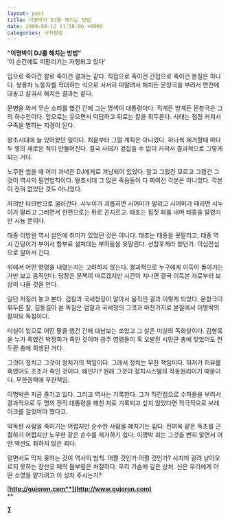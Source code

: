 ```yaml
---
layout: post
title: 이명박이 DJ를 해치는 방법
date: 2009-08-12 11:58:06 +0900
categories: 시사칼럼
---
```

**“이명박이 DJ를 해치는 방법”**   
‘이 순간에도 피말리기는 자행되고 있다’

입으로 죽이건 칼로 죽이건 결과는 같다. 직접으로 죽이건 간접으로 죽이건 본질은 하나다. 쌍룡차 노동자를 학대하는 식으로 서서히 피말려서 해치든 문창극을 부려서 면전에 대놓고 갈궈서 해치든 결과는 같다. 

문병을 와서 무슨 소리를 했건 간에 그는 명색이 대통령이다. 직계든 방계든 문창극은 그의 하수인이다. 앞으로는 웃으면서 덕담하고 뒤로는 칼을 휘두른다. 사태는 점점 커져서 구족을 멸하는 지경이 된다. 

왕조시대에 늘 있어왔던 일이다. 처음부터 그럴 계획은 아니었다. 하나씩 제거할때 마다 두 명의 새로운 적이 만들어진다. 결국 사태가 겉잡을 수 없이 커져서 결과적으로 그렇게 되는 거다. 

노무현 씹을 때 이미 과녁은 DJ에게로 겨냥되어 있었다. 알고 그랬건 모르고 그랬건 그것이 역사의 필연법칙이다. 왕조시대 그 많은 죽음들이 다 짜여진 각본은 아니었다. 각본이 전혀 없었던 것도 아니었다. 

자의반 타의반으로 굴러간다. 시누이가 괴롭히면 시어미가 말리고 시어미가 때리면 시누이가 말리고 그러면서 한편으로는 뒤로 꼰지르고. 태조는 짐짓 화를 내며 태종을 말렸지만 시늉 뿐이다. 

태종 이방원 역시 살인에 취미가 있었던 것은 아니다. 태조는 태종을 못말리고, 태종 역시 간덩이가 부어서 함부로 설쳐대는 부하들을 못말린다. 선참후계라 했던가. 이심전심으로 알아서 긴다. 

위에서 어떤 명령을 내렸는지는 고려하지 않는다. 결과적으로 누구에게 이득이 돌아가는가만 보고 움직인다. 당장은 문책이 따르겠지만 시간이 지나면 결국 이득본 자로부터 보상이 나올 것을 안다.

일단 저질러 놓고 본다. 검찰과 국세청장이 알아서 움직인 결과 이렇게 되었다. 문창극이 휘두른 칼, 김동길이 쏜 독침은 검찰과 국세청의 그것과 마찬가지로 본질에서 이명박의 칼이요 독침이다.

미실이 입으로 어떤 말을 했건 간에 대남보는 쏘았고 그 살은 미실의 독화살이다. 김형욱을 누가 죽였건 박정희가 죽인 것이며 광주 영령들이 혹 오발된 시민군 총에 맞았어도 전두환 총에 희생된 거다.

그것이 정치고 그것이 정치가의 책임이다. 그래서 정치는 무한 책임이다. 허저가 허유를 죽였어도 조조가 죽인 것이다. 왜인가? 원래 그것이 정치시스템의 작동원리이기 때문이다. 무한권력에 무한책임.

이명박은 지금 즐기고 있다. 그리고 역사는 기록한다. 그가 직간접으로 수하들을 부려서 결과적으로 두 명의 전직 대통령을 해친 자로 기록되고 싶지 않았다면 적극적으로 브레이크를 걸었어야 했다고. 

악독한 사람을 죽이기는 어렵지만 순수한 사람을 해치기는 쉽다. 전여옥 같은 독초를 근절하기 어렵지만 노무현 같은 순수를 제거하기 쉽다. 이명박 죄는 그것을 뻔히 알면서 어떤 액션도 취하지 않은 죄다.

알면서도 막지 못하는 것이 역사의 법칙. 어쩔 것인가 어쩔 것인가? 시치미 걸려 날아오르지 못하는 장산곶 매의 몸부림은 처절하다. 우리 가슴에 깊은 상처. 신은 우리에게 어떤 소명을 맡기려고 이 상처 주시는가?

<P style="TEXT-ALIGN: justify; LINE-HEIGHT: 160%; TEXT-INDENT: 0px; MARGIN: 0px; FONT-FAMILY: '바탕'; FONT-SIZE: 10pt">
</P>

[**http://gujoron.com**](http://www.gujoron.com)**  
** 

**∑**